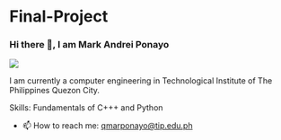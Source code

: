 # Final-Project

### Hi there 👋, I am Mark Andrei Ponayo
![](https://arturssmirnovs.github.io/github-profile-readme-generator/images/banner.png)

I am currently a computer engineering in Technological Institute of The Philippines Quezon City. 

Skills: Fundamentals of C+++ and Python

- 📫 How to reach me: qmarponayo@tip.edu.ph 




